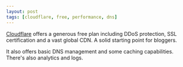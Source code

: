 ```yaml
---
layout: post
tags: [cloudflare, free, performance, dns]
---
```

[Cloudflare](https://www.cloudflare.com/plans/free/) offers a generous free plan including DDoS protection, SSL certification and a vast global CDN. A solid starting point for bloggers.

It also offers basic DNS management and some caching capabilities. There's also analytics and logs.
